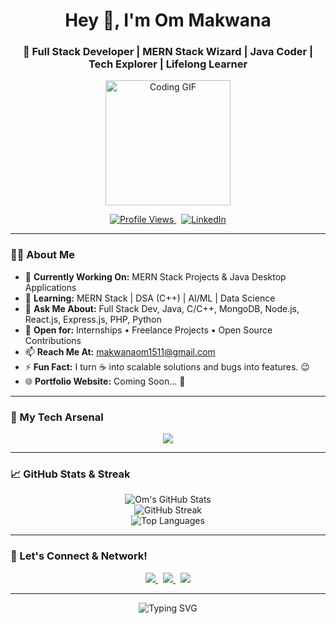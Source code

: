 <h1 align="center">Hey 👋, I'm Om Makwana</h1>
<h3 align="center">🚀 Full Stack Developer | MERN Stack Wizard | Java Coder | Tech Explorer | Lifelong Learner</h3>

<p align="center">
  <img src="https://media.giphy.com/media/qgQUggAC3Pfv687qPC/giphy.gif" width="200" alt="Coding GIF"/>
</p>

<p align="center">
  <a href="https://github.com/MakwanaOm1615">
    <img src="https://komarev.com/ghpvc/?username=MakwanaOm1615&label=Profile%20views&color=brightgreen&style=flat" alt="Profile Views" />
  </a>
  &nbsp;
  <a href="https://www.linkedin.com/in/makwana-om-3b12b3288/">
    <img src="https://img.shields.io/badge/LinkedIn-Om%20Makwana-blue?style=flat&logo=linkedin" alt="LinkedIn" />
  </a>
</p>

---

### 👨‍💻 About Me
- 🔭 **Currently Working On:** MERN Stack Projects & Java Desktop Applications
- 🌱 **Learning:** MERN Stack | DSA (C++) | AI/ML | Data Science
- 💬 **Ask Me About:** Full Stack Dev, Java, C/C++, MongoDB, Node.js, React.js, Express.js, PHP, Python
- 🤝 **Open for:** Internships • Freelance Projects • Open Source Contributions
- 📫 **Reach Me At:** [makwanaom1511@gmail.com](mailto:makwanaom1511@gmail.com)
- ⚡ **Fun Fact:** I turn ☕ into scalable solutions and bugs into features. 😉
- 🌐 **Portfolio Website:** Coming Soon... 🚧

---

### 🚀 My Tech Arsenal
<p align="center">
  <img src="https://skillicons.dev/icons?i=html,css,js,react,nodejs,express,mongodb,java,c,c++,php,python,mysql,git,github,figma,vscode&perline=8" />
</p>

---

### 📈 GitHub Stats & Streak
<p align="center">
  <img src="https://github-readme-stats.vercel.app/api?username=MakwanaOm1615&show_icons=true&theme=gruvbox&hide_border=true" alt="Om's GitHub Stats" />
  <br/>
  <img src="https://github-readme-streak-stats.herokuapp.com/?user=MakwanaOm1615&theme=gruvbox&hide_border=true" alt="GitHub Streak" />
  <br/>
  <img src="https://github-readme-stats.vercel.app/api/top-langs/?username=MakwanaOm1615&layout=compact&theme=gruvbox&hide_border=true" alt="Top Languages" />
</p>

---

### 🔗 Let's Connect & Network!
<p align="center">
  <a href="https://www.linkedin.com/in/om-makwana-490aa7239/" target="_blank">
    <img src="https://img.shields.io/badge/LinkedIn-Connect-blue?style=for-the-badge&logo=linkedin&logoColor=white" />
  </a>
  &nbsp;
  <a href="mailto:makwanaom1511@gmail.com" target="_blank">
    <img src="https://img.shields.io/badge/Gmail-Say%20Hi-D14836?style=for-the-badge&logo=gmail&logoColor=white" />
  </a>
  &nbsp;
  <a href="https://github.com/MakwanaOm1615" target="_blank">
    <img src="https://img.shields.io/badge/GitHub-Follow-181717?style=for-the-badge&logo=github&logoColor=white" />
  </a>
</p>

---

<p align="center">
  <img src="https://readme-typing-svg.demolab.com?font=Fira+Code&duration=3000&pause=1000&color=00FFAB&center=true&vCenter=true&width=435&lines=Full+Stack+Developer;MERN+Stack+Enthusiast;Open+Source+Lover;Always+Learning+Something+New" alt="Typing SVG" />
</p>
